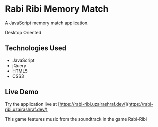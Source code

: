 # Rabi Ribi Memory Match

A JavaScript memory match application.

Desktop Oriented

## Technologies Used

- JavaScript
- jQuery
- HTML5
- CSS3

## Live Demo

Try the application live at [https://rabi-ribi.uzairashraf.dev/](https://rabi-ribi.uzairashraf.dev/)

This game features music from the soundtrack in the game Rabi-Ribi
